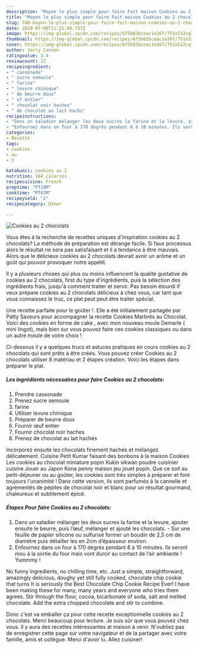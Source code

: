 ```yaml
---
description: "Moyen le plus simple pour faire Fait maison Cookies au 2 chocolats"
title: "Moyen le plus simple pour faire Fait maison Cookies au 2 chocolats"
slug: 740-moyen-le-plus-simple-pour-faire-fait-maison-cookies-au-2-chocolats
date: 2020-07-08T11:21:00.737Z
image: https://img-global.cpcdn.com/recipes/6f5b82bceac1e26f/751x532cq70/cookies-au-2-chocolats-photo-principale-de-la-recette.jpg
thumbnail: https://img-global.cpcdn.com/recipes/6f5b82bceac1e26f/751x532cq70/cookies-au-2-chocolats-photo-principale-de-la-recette.jpg
cover: https://img-global.cpcdn.com/recipes/6f5b82bceac1e26f/751x532cq70/cookies-au-2-chocolats-photo-principale-de-la-recette.jpg
author: Jerry Cannon
ratingvalue: 3.4
reviewcount: 12
recipeingredient:
- " cassonade"
- " sucre semoule"
- " farine"
- " levure chimique"
- " de beurre doux"
- " uf entier"
- " chocolat noir haches"
- " de chocolat au lait hachs"
recipeinstructions:
- "Dans un saladier mélanger les deux sucres la farine et la levure, ajouter ensuite le beurre, puis l’œuf, mélanger et ajouté les chocolats.  Sur une feuille de papier silicone ou sulfurisé former un boudin de 2,5 cm de diamètre puis détailler les en 2cm d’épaisseur environ."
- "Enfournez dans un four à 170 degrés pendant 8 à 10 minutes. Ils seront mou à la sortie du four mais vont durcir au contact de l’air ambiante ! Yummmy !"
categories:
- Recette
tags:
- cookies
- au
- 2

katakunci: cookies au 2 
nutrition: 164 calories
recipecuisine: French
preptime: "PT19M"
cooktime: "PT47M"
recipeyield: "2"
recipecategory: Dîner

---
```



![Cookies au 2 chocolats](https://img-global.cpcdn.com/recipes/6f5b82bceac1e26f/751x532cq70/cookies-au-2-chocolats-photo-principale-de-la-recette.jpg)

Vous êtes à la recherche de recettes uniques d'inspiration cookies au 2 chocolats? La méthode de préparation est dérange facile. Si faux processus alors le résultat ne sera pas satisfaisant et il a tendance à être mauvais. Alors que le délicieux cookies au 2 chocolats devrait avoir un arôme et un goût qui pouvoir provoquer notre appétit.

Il y a plusieurs choses qui plus ou moins influencent la qualité gustative de cookies au 2 chocolats, first du type d'ingrédients, puis la sélection des ingrédients frais, jusqu'à comment traiter et servir. Pas besoin étourdi if veux prépare cookies au 2 chocolats délicieux à chez vous, car tant que vous connaissez le truc, ce plat peut peut être traiter spécial.

Une recette parfaite pour le goûter !. Elle a été initialement partagée par Patty Saveurs pour accompagner la recette Cookies Marbrés au Chocolat. Voici des cookies en forme de cake , avec mon nouveau moule Demarle ( mini lingot), mais bien sur vous pouvez faire ces cookies classiques ou dans un autre moule de votre choix !


Ci-dessous il y a quelques trucs et astuces pratiques en cours cookies au 2 chocolats qui sont prêts à être créés. Vous pouvez créer Cookies au 2 chocolats utiliser 8 matériau et 2 étapes création. Voici les étapes dans préparer le plat.

<!--inarticleads1-->

##### Les ingrédients nécessaires pour faire Cookies au 2 chocolats:

1. Prendre  cassonade
1. Prenez  sucre semoule
1.   farine
1. Utiliser  levure chimique
1. Préparer  de beurre doux
1. Fournir  œuf entier
1. Fournir  chocolat noir haches
1. Prenez  de chocolat au lait hachés


Incorporez ensuite les chocolats finement hachés et mélangez délicatement. Cuisine Petit Kumar faisant des bonbons à la maison Cookies Les cookies au chocolat miniature popin Kukin sikwan poudre cuisinier cuisine Jouer au Japon Kona penny maison jeu jouet popin. Que ce soit au petit-déjeuner ou au goûter, les cookies sont très simples à préparer et font toujours l&#39;unanimité ! Dans cette version, ils sont parfumés à la cannelle et agrémentés de pépites de chocolat noir et blanc pour un résultat gourmand, chaleureux et subtilement épicé. 

<!--inarticleads2-->

##### Étapes Pour faire Cookies au 2 chocolats:

1. Dans un saladier mélanger les deux sucres la farine et la levure, ajouter ensuite le beurre, puis l’œuf, mélanger et ajouté les chocolats.  - Sur une feuille de papier silicone ou sulfurisé former un boudin de 2,5 cm de diamètre puis détailler les en 2cm d’épaisseur environ.
1. Enfournez dans un four à 170 degrés pendant 8 à 10 minutes. Ils seront mou à la sortie du four mais vont durcir au contact de l’air ambiante ! Yummmy !


No funny ingredients, no chilling time, etc. Just a simple, straightforward, amazingly delicious, doughy yet still fully cooked, chocolate chip cookie that turns It is seriously the Best Chocolate Chip Cookie Recipe Ever! I have been making these for many, many years and everyone who tries them agrees. Stir through the flour, cocoa, bicarbonate of soda, salt and melted chocolate. Add the extra chopped chocolate and stir to combine. 


Donc c'est va emballer ça pour cette recette exceptionnelle cookies au 2 chocolats. Merci beaucoup pour lecture. Je suis sûr que vous pouvez chez vous. Il y aura des recettes  intéressantes at maison à venir. N'oubliez pas de enregistrer cette page sur votre navigateur et de la partager avec votre famille, amis et collègue. Merci d'avoir lu. Allez cuisiner!
